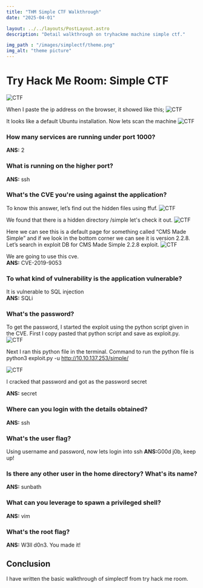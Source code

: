```yaml
---
title: "THM Simple CTF Walkthrough"
date: "2025-04-01"

layout: ../../layouts/PostLayout.astro
description: "Detail walkthrough on tryhackme machine simple ctf."

img_path : "/images/simplectf/theme.png"
img_alt: "theme picture"
---
```


# Try Hack Me Room: Simple CTF
![CTF](/images/simplectf/simplctf.png)

When I paste the ip address on the browser, it showed like this;
![CTF](/images/simplectf/webpage.png)

It looks like a default Ubuntu installation. Now lets scan the machine
![CTF](/images/simplectf/nmapscan.png)

### How many services are running under port 1000?
<b>ANS:</b> 2

### What is running on the higher port?
<b>ANS:</b> ssh

### What's the CVE you're using against the application? 
To know this answer, let’s find out the hidden files using ffuf.
![CTF](/images/simplectf/simpleffuf.png)

We found that there is a hidden directory /simple let's check it out.
![CTF](/images/simplectf/simple.png)

Here we can see this is a default page for something called “CMS Made Simple” and if we look in the bottom corner we can see it is version 2.2.8. Let’s search in exploit DB for CMS Made Simple 2.2.8 exploit.
![CTF](/images/simplectf/simplecve.png)

We are going to use this cve.<br>
<b>ANS:</b> CVE-2019-9053

### To what kind of vulnerability is the application vulnerable?
It is vulnerable to SQL injection<br>
<b>ANS:</b> SQLi

### What's the password?
To get the password, I started the exploit using the python script given in the CVE. First I copy pasted that python script and save as exploit.py.
![CTF](/images/simplectf/simpleexploit.png)

Next I ran this python file in the terminal. Command to run the python file is<br> 
python3 exploit.py -u http://10.10.137.253/simple/ 

![CTF](/images/simplectf/simplecrack.png)

I cracked that password and got as the password secret

<b>ANS:</b> secret

### Where can you login with the details obtained?
<b>ANS:</b> ssh

### What's the user flag?
Using username and password, now lets login into ssh
<b>ANS:</b>G00d j0b, keep up!

### Is there any other user in the home directory? What's its name? 
<b>ANS:</b> sunbath

### What can you leverage to spawn a privileged shell?
<b>ANS:</b> vim

### What's the root flag?
<b>ANS:</b> W3ll d0n3. You made it!

## Conclusion
I have written the basic walkthrough of simplectf from try hack me room.